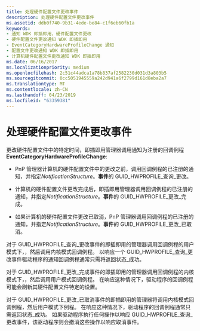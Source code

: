 ```yaml
---
title: 处理硬件配置文件更改事件
description: 处理硬件配置文件更改事件
ms.assetid: ddb0f740-9b31-4ede-be84-c1f6eb60fb1a
keywords:
- 通知 WDK 即插即用，硬件配置文件更改
- 硬件配置文件更改通知 WDK 即插即用
- EventCategoryHardwareProfileChange 通知
- 配置文件更改通知 WDK 即插即用
- 计算机硬件配置文件更改通知 WDK 即插即用
ms.date: 06/16/2017
ms.localizationpriority: medium
ms.openlocfilehash: 2c51c44adca1a78b837af2582230d031d3a803b5
ms.sourcegitcommit: 0cc5051945559a242d941a6f2799d161d8eba2a7
ms.translationtype: MT
ms.contentlocale: zh-CN
ms.lasthandoff: 04/23/2019
ms.locfileid: "63359381"
---
```

# <a name="handling-hardware-profile-change-events"></a>处理硬件配置文件更改事件





更改硬件配置文件中的特定时间，即插即用管理器调用通知为注册的回调例程**EventCategoryHardwareProfileChange**:

-   PnP 管理器计算机的硬件配置文件中的更改之前，调用回调例程的已注册的通知，并指定*NotificationStructure*。**事件**的 GUID\_HWPROFILE\_查询\_更改。

-   计算机的硬件配置文件更改完成后，即插即用管理器调用回调例程的已注册的通知，并指定*NotificationStructure*。**事件**的 GUID\_HWPROFILE\_更改\_完成。

-   如果计算机的硬件配置文件更改已取消，PnP 管理器调用回调例程的已注册的通知，并指定*NotificationStructure*。**事件**的 GUID\_HWPROFILE\_更改\_已取消。

对于 GUID\_HWPROFILE\_查询\_更改事件的即插即用的管理器调用回调例程的用户模式下，，然后调用内核模式回调例程。 以响应一个 GUID\_HWPROFILE\_查询\_更改事件驱动程序的通知回调例程通常只需将返回状态\_成功。

对于 GUID\_HWPROFILE\_更改\_完成事件的即插即用的管理器调用回调例程的内核模式下，，然后调用用户模式回调例程。 在响应这种情况下，驱动程序的回调例程可能会刷新其硬件配置文件特定的设置。

对于 GUID\_HWPROFILE\_更改\_已取消事件的即插即用的管理器将调用内核模式回调例程，然后用户模式下例程。 在响应这种情况下，驱动程序的回调例程通常只需返回状态\_成功。 如果驱动程序执行任何操作以响应 GUID\_HWPROFILE\_查询\_更改事件，该驱动程序则会撤消这些操作以响应取消事件。

 

 




